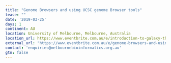 ```yaml
---
title: "Genome Browsers and using UCSC genome Browser tools" 
tease: ""
date: '2019-03-25'
days: 1
continent: AU
location: University of Melbourne, Melbourne, Australia
location_url: https://www.eventbrite.com.au/e/introduction-to-galaxy-the-genomics-virtual-laboratory-21-mar-registration-57474243008#map-target
external_url: "https://www.eventbrite.com.au/e/genome-browsers-and-using-ucsc-genome-browser-tools-25-mar-registration-57678211082"
contact: 'enquiries@melbournebioinformatics.org.au'
gtn: false
---
```

